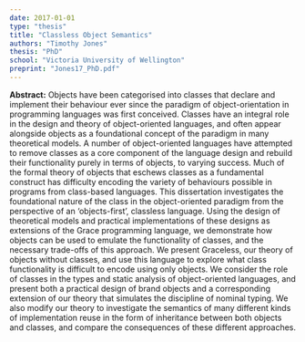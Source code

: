```yaml
---
date: 2017-01-01
type: "thesis"
title: "Classless Object Semantics"
authors: "Timothy Jones"
thesis: "PhD"
school: "Victoria University of Wellington"
preprint: "Jones17_PhD.pdf"
---
```


**Abstract:** Objects have been categorised into classes that declare and implement their behaviour ever since the paradigm of object-orientation in programming languages was first conceived. Classes have an integral role in the design and theory of object-oriented languages, and often appear alongside objects as a foundational concept of the paradigm in many theoretical models.
A number of object-oriented languages have attempted to remove classes as a core component of the language design and rebuild their functionality purely in terms of objects, to varying success. Much of the formal theory of objects that eschews classes as a fundamental construct has difficulty encoding the variety of behaviours possible in programs from class-based languages.
This dissertation investigates the foundational nature of the class in the object-oriented paradigm from the perspective of an ‘objects-first’, classless language. Using the design of theoretical models and practical implementations of these designs as extensions of the Grace programming language, we demonstrate how objects can be used to emulate the functionality of classes, and the necessary trade-offs of this approach.
We present Graceless, our theory of objects without classes, and use this language to explore what class functionality is difficult to encode using only objects. We consider the role of classes in the types and static analysis of object-oriented languages, and present both a practical design of brand objects and a corresponding extension of our theory that simulates the discipline of nominal typing. We also modify our theory to investigate the semantics of many different kinds of implementation reuse in the form of inheritance between both objects and classes, and compare the consequences of these different approaches.